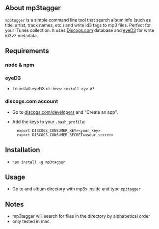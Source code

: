 ## About mp3tagger

`mp3tagger` is a simple command line tool that search album info (such as title, artist, track names, etc.) and write id3 tags to mp3 files. Perfect for your iTunes collection. It uses [Discogs.com](http://www.discogs.com) database and [eyeD3](http://eyed3.nicfit.net/) for write id3v2 metadata.

## Requirements

### node & npm

### eyeD3
* To install eyeD3 cli: `brew install eye-d3`

### discogs.com account
* Go to [discogs.com/developers](http://www.discogs.com/developers) and "Create an app".
* Add the keys to your `.bash_profile`:

        export DISCOGS_CONSUMER_KEY=<your_key>
        export DISCOGS_CONSUMER_SECRET=<your_secret>

## Installation
* `npm install -g mp3tagger`

## Usage
* Go to and album directory with mp3s inside and type `mp3tagger`

## Notes
* mp3tagger will search for files in the directory by alphabetical order
* only tested in mac
